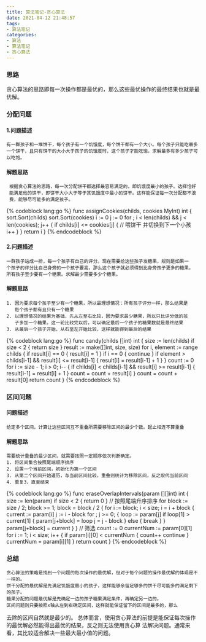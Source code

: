 ```yaml
---
title: 算法笔记-贪心算法
date: 2021-04-12 21:48:57
tags:
- 算法笔记
categories:
- 算法
- 算法笔记
- 贪心算法
---
```


### 思路

贪心算法的思路即每一次操作都是最优的，那么这些最优操作的最终结果也就是最优解。

<!-- more -->

### 分配问题
   
#### 1.问题描述

	有一群孩子和一堆饼干，每个孩子有一个饥饿度，每个饼干都有一个大小。每个孩子只能吃最多
	一个饼干，且只有饼干的大小大于孩子的饥饿度时，这个孩子才能吃饱。求解最多有多少孩子可
	以吃饱。
  
#### 解题思路
    
     根据贪心算法的思路，每一次分配饼干都选择最容易满足的，即饥饿度最小的孩子。选择恰好
     能满足他的饼干，即饼干大小大于等于其饥饿度中最小的饼干。这样能保证每一次分配都不浪
     费，能够尽可能多的满足孩子。

{% codeblock lang:go %}
func assignCookies(childs, cookies MyInt) int {
	sort.Sort(childs)
	sort.Sort(cookies)
	i := 0
	j := 0
	for ; i < len(childs) && j < len(cookies); j++ {
		if childs[i] <= cookies[j] {
			// 喂饼干 并切换到下一个小孩
			i++
		}
	}
	return i
}
{% endcodeblock %}

#### 2.问题描述

	一群孩子站成一排，每一个孩子有自己的评分。现在需要给这些孩子发糖果，规则是如果一
	个孩子的评分比自己身旁的一个孩子要高，那么这个孩子就必须得到比身旁孩子更多的糖果。
	所有孩子至少要有一个糖果。求解最少需要多少个糖果。

#### 解题思路

	1. 因为要求每个孩子至少有一个糖果，所以最理想情况：所有孩子评分一样，那么结果是
	   每个孩子都有且只有一个糖果
	2. 以理想情况的结果为基础，先从左至右比较，因为要求最少糖果，所以只比评分低的孩
	   子多加一个糖果。这一轮比较完以后，可以确定最后一个孩子的糖果数就是最终结果
	3. 从最后一个孩子开始，从右至左开始比较，这样就能得到最后的结果

{% codeblock lang:go %}
func candy(childs []int) int {
	size := len(childs)
	if size < 2 {
		return size
	}
	result := make([]int, size, size)
	for i, element := range childs {
		if result[i] == 0 {
			result[i] = 1
		}
		if i == 0 {
			continue
		}
		if element > childs[i-1] && result[i] <= result[i-1] {
			result[i] = result[i-1] + 1
		}
	}
	count := 0
	for i := size - 1; i > 0; i-- {
		if childs[i] < childs[i-1] && result[i] >= result[i-1] {
			result[i-1] = result[i] + 1
		}
		count = count + result[i]
	}
	count = count + result[0]
	return count
}
{% endcodeblock %}

### 区间问题

#### 问题描述

    给定多个区间，计算让这些区间互不重叠所需要移除区间的最少个数。起止相连不算重叠

#### 解题思路

    需要统计重叠的最少区间，就需要按照一定顺序依次判断确定。
    1. 将区间集合按照尾端顺序排序
    2. 设置一个当前区间，初始化为第一个区间
    3. 从第二个区间开始遍历，与当前区间比较，重叠则统计为移除区间，反之取代当前区间
    4. 重复3，直至结束

{% codeblock lang:go %}
func eraseOverlapIntervals(param [][]int) int {
	size := len(param)
	if size < 2 {
		return 0
	}
	// 按照尾端升序排序
	for block := size / 2; block >= 1; block = block / 2 {
		for i := block; i < size; i = i + block {
			current := param[i]
			j := i - block
			for ; j >= 0; {
				loop := param[j]
				if loop[1] > current[1] {
					param[j+block] = loop
					j = j - block
				} else {
					break
				}
			}
			param[j+block] = current
		}
	}	// 筛选
	count := 0
	currentNum := param[0][1]
	for i := 1; i < size; i++ {
		if param[i][0] < currentNum {
			count++
			continue
		}
		currentNum = param[i][1]
	}
	return count
}
{% endcodeblock %}

### 总结
    
    贪心算法的策略是找到一个问题的每次操作的最优解，但对于每个问题的操作最优解的体现是不一样的。
    饼干分配的最优解是先满足饥饿度最小的孩子，这样能够余留足够多的饼干尽可能多的满足剩下的孩子。
    糖果分配的问题最优解是先确定一边的孩子糖果满足条件，再确定另一边的。
    区间问题则只要按照x轴从左到右确定区间，这样就能保证留下的区间是最多的，那么
 去除的区间自然就是最少的。
    总体而言，使用贪心算法的前提是能保证每次操作的最优解必然能得出最优的结果，反之则无法使用贪心算
    法解决问题。通常来看，其比较适合解决一些最大最小值的问题。